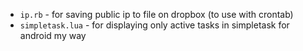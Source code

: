 - `ip.rb` - for saving public ip to file on dropbox (to use with crontab)
- `simpletask.lua` - for displaying only active tasks in simpletask for android my way
